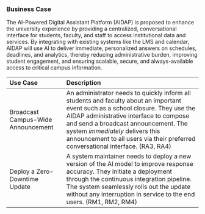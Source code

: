 ### Business Case
The AI-Powered Digital Assistant Platform (AIDAP) is proposed to enhance the university experience by providing a centralized, conversational interface for students, faculty, and staff to access institutional data and services. By integrating with existing systems like the LMS and calendar, AIDAP will use AI to deliver immediate, personalized answers on schedules, deadlines, and analytics, thereby reducing administrative burden, improving student engagement, and ensuring scalable, secure, and always-available access to critical campus information.

| Use Case | Description |
|:-----|:--------|
| Broadcast Campus-Wide Announcement | An administrator needs to quickly inform all students and faculty about an important event such as a school closure. They use the AIDAP administrative interface to compose and send a broadcast announcement. The system _immediately_ delivers this announcement to all users via their preferred conversational interface. (RA3, RA4) |
| Deploy a Zero-Downtime Update | A system maintainer needs to deploy a new version of the AI model to improve response accuracy. They initiate a deployment through the continuous integration pipeline. The system seamlessly rolls out the update without any interruption in service to the end users. (RM1, RM2, RM4) |
